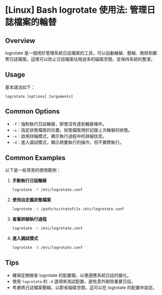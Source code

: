 # [Linux] Bash logrotate 使用法: 管理日誌檔案的輪替

## Overview
logrotate 是一個用於管理系統日誌檔案的工具，可以自動輪替、壓縮、刪除和郵寄日誌檔案。這樣可以防止日誌檔案佔用過多的磁碟空間，並保持系統的整潔。

## Usage
基本語法如下：
```
logrotate [options] [arguments]
```

## Common Options
- `-f`：強制執行日誌輪替，即使沒有達到輪替條件。
- `-s`：指定狀態檔案的位置，狀態檔案用於記錄上次輪替的狀態。
- `-v`：啟用詳細模式，顯示執行過程中的詳細信息。
- `-d`：進入調試模式，顯示將要執行的操作，但不實際執行。

## Common Examples
以下是一些常見的使用範例：

1. **手動執行日誌輪替**
   ```bash
   logrotate -f /etc/logrotate.conf
   ```

2. **使用自定義狀態檔案**
   ```bash
   logrotate -s /path/to/statefile /etc/logrotate.conf
   ```

3. **查看詳細執行過程**
   ```bash
   logrotate -v /etc/logrotate.conf
   ```

4. **進入調試模式**
   ```bash
   logrotate -d /etc/logrotate.conf
   ```

## Tips
- 確保定期檢查 logrotate 的配置檔，以便適應系統日誌的變化。
- 使用 `logrotate` 的 `-d` 選項來測試配置，避免意外刪除重要日誌。
- 考慮將日誌檔案壓縮，以節省磁碟空間，這可以在 logrotate 的配置中設定。